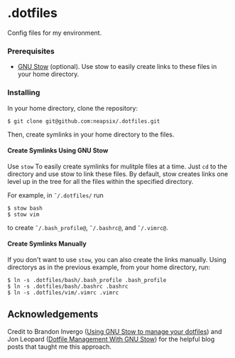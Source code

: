 # .dotfiles

Config files for my environment.

### Prerequisites
* [GNU Stow](https://www.gnu.org/software/stow/) (optional). Use stow to easily create links to these files in your home directory.

### Installing
In your home directory, clone the repository:
```
$ git clone git@github.com:neapsix/.dotfiles.git
```

Then, create symlinks in your home directory to the files.

#### Create Symlinks Using GNU Stow
Use `stow` To easily create symlinks for mulitple files at a time. Just `cd` to the directory and use stow to link these files. By default, stow creates links one level up in the tree for all the files within the specified directory.

For example, in `˜/.dotfiles/` run

```
$ stow bash
$ stow vim
```

to create `˜/.bash_profile@`, `˜/.bashrc@`, and `˜/.vimrc@`.

#### Create Symlinks Manually

If you don't want to use `stow`, you can also create the links manually. Using directorys as in the previous example, from your home directory, run:

```
$ ln -s .dotfiles/bash/.bash_profile .bash_profile
$ ln -s .dotfiles/bash/.bashrc .bashrc
$ ln -s .dotfiles/vim/.vimrc .vimrc
``` 

## Acknowledgements
Credit to Brandon Invergo ([Using GNU Stow to manage your dotfiles](http://brandon.invergo.net/news/2012-05-26-using-gnu-stow-to-manage-your-dotfiles.html))  and Jon Leopard ([Dotfile Management With GNU Stow](https://jonleopard.com/blog/dotfile-management-with-gnu-stow/)) for the helpful blog posts that taught me this approach.
